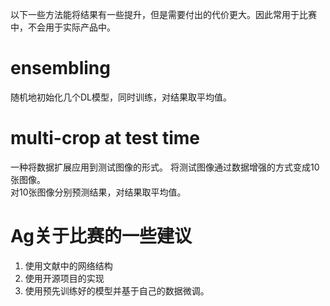 以下一些方法能将结果有一些提升，但是需要付出的代价更大。因此常用于比赛中，不会用于实际产品中。  

# ensembling

随机地初始化几个DL模型，同时训练，对结果取平均值。  

# multi-crop at test time

一种将数据扩展应用到测试图像的形式。
将测试图像通过数据增强的方式变成10张图像。  
对10张图像分别预测结果，对结果取平均值。  

# Ag关于比赛的一些建议  

1. 使用文献中的网络结构  
2. 使用开源项目的实现  
3. 使用预先训练好的模型并基于自己的数据微调。  